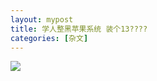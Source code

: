 ```yaml
---
layout: mypost
title: 学人整黑苹果系统 装个13????
categories: [杂文]
---
```


<img class="aligncenter" src="https://i.loli.net/2020/11/09/N5AV941GRc8eCvk.jpg" />

